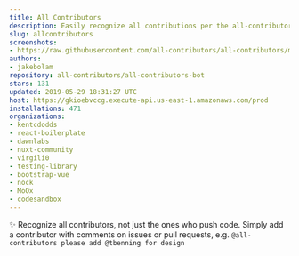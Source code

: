 ```yaml
---
title: All Contributors
description: Easily recognize all contributions per the all-contributors spec
slug: allcontributors
screenshots:
- https://raw.githubusercontent.com/all-contributors/all-contributors/master/docs/assets/bot-usage.png
authors:
- jakebolam
repository: all-contributors/all-contributors-bot
stars: 131
updated: 2019-05-29 18:31:27 UTC
host: https://gkioebvccg.execute-api.us-east-1.amazonaws.com/prod
installations: 471
organizations:
- kentcdodds
- react-boilerplate
- dawnlabs
- nuxt-community
- virgili0
- testing-library
- bootstrap-vue
- nock
- MoOx
- codesandbox
---
```


✨ Recognize all contributors, not just the ones who push code. Simply add a contributor with comments on issues or pull requests, e.g. `@all-contributors please add @tbenning for design`
